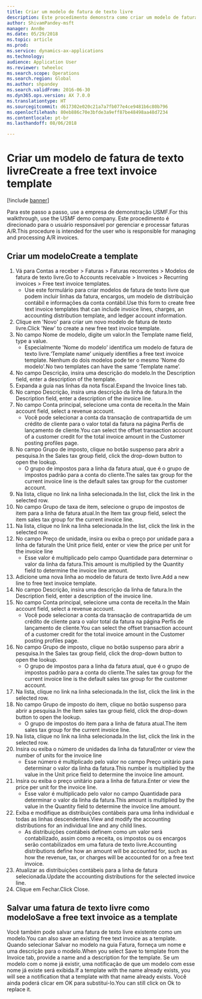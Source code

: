 ```yaml
--- 
title: Criar um modelo de fatura de texto livre
description: Este procedimento demonstra como criar um modelo de fatura de texto livre.
author: ShivamPandey-msft
manager: AnnBe
ms.date: 05/29/2018
ms.topic: article
ms.prod: 
ms.service: dynamics-ax-applications
ms.technology: 
audience: Application User
ms.reviewer: twheeloc
ms.search.scope: Operations
ms.search.region: Global
ms.author: shpandey
ms.search.validFrom: 2016-06-30
ms.dyn365.ops.version: AX 7.0.0
ms.translationtype: HT
ms.sourcegitcommit: d617302e020c21a7a7fb077e4ce9481b6c80b796
ms.openlocfilehash: 80eb886c70e3bfde3a9eff87be48498aa48d7234
ms.contentlocale: pt-br
ms.lasthandoff: 08/06/2018

---
```

# <a name="create-a-free-text-invoice-template"></a><span data-ttu-id="b597f-103">Criar um modelo de fatura de texto livre</span><span class="sxs-lookup"><span data-stu-id="b597f-103">Create a free text invoice template</span></span>

[!include [banner](../includes/banner.md)]

<span data-ttu-id="b597f-104">Para este passo a passo, use a empresa de demonstração USMF.</span><span class="sxs-lookup"><span data-stu-id="b597f-104">For this walkthrough, use the USMF demo company.</span></span> <span data-ttu-id="b597f-105">Este procedimento é direcionado para o usuário responsável por gerenciar e processar faturas A/R.</span><span class="sxs-lookup"><span data-stu-id="b597f-105">This procedure is intended for the user who is responsible for managing and processing A/R invoices.</span></span>

## <a name="create-a-template"></a><span data-ttu-id="b597f-106">Criar um modelo</span><span class="sxs-lookup"><span data-stu-id="b597f-106">Create a template</span></span>

1. <span data-ttu-id="b597f-107">Vá para Contas a receber > Faturas > Faturas recorrentes > Modelos de fatura de texto livre.</span><span class="sxs-lookup"><span data-stu-id="b597f-107">Go to Accounts receivable > Invoices > Recurring invoices > Free text invoice templates.</span></span>
    * <span data-ttu-id="b597f-108">Use este formulário para criar modelos de fatura de texto livre que podem incluir linhas da fatura, encargos, um modelo de distribuição contábil e informações da conta contábil.</span><span class="sxs-lookup"><span data-stu-id="b597f-108">Use this form to create free text invoice templates that can include invoice lines, charges, an accounting distribution template, and ledger account information.</span></span>  
2. <span data-ttu-id="b597f-109">Clique em 'Novo' para criar um novo modelo de fatura de texto livre.</span><span class="sxs-lookup"><span data-stu-id="b597f-109">Click 'New' to create a new free text invoice template.</span></span>
3. <span data-ttu-id="b597f-110">No campo Nome de modelo, digite um valor.</span><span class="sxs-lookup"><span data-stu-id="b597f-110">In the Template name field, type a value.</span></span>
    * <span data-ttu-id="b597f-111">Especialmente 'Nome do modelo' identifica um modelo de fatura de texto livre.</span><span class="sxs-lookup"><span data-stu-id="b597f-111">‘Template name’ uniquely identifies a free text invoice template.</span></span> <span data-ttu-id="b597f-112">Nenhum do dois modelos pode ter o mesmo 'Nome do modelo'.</span><span class="sxs-lookup"><span data-stu-id="b597f-112">No two templates can have the same ‘Template name’.</span></span>  
4. <span data-ttu-id="b597f-113">No campo Descrição, insira uma descrição do modelo.</span><span class="sxs-lookup"><span data-stu-id="b597f-113">In the Description field, enter a description of the template.</span></span>
5. <span data-ttu-id="b597f-114">Expanda a guia nas linhas da nota fiscal.</span><span class="sxs-lookup"><span data-stu-id="b597f-114">Expand the Invoice lines tab.</span></span>
6. <span data-ttu-id="b597f-115">No campo Descrição, insira uma descrição da linha de fatura.</span><span class="sxs-lookup"><span data-stu-id="b597f-115">In the Description field, enter a description of the invoice line.</span></span>
7. <span data-ttu-id="b597f-116">No campo Conta principal, selecione uma conta de receita.</span><span class="sxs-lookup"><span data-stu-id="b597f-116">In the Main account field, select a revenue account.</span></span>
    * <span data-ttu-id="b597f-117">Você pode selecionar a conta da transação de contrapartida de um crédito de cliente para o valor total da fatura na página Perfis de lançamento de cliente.</span><span class="sxs-lookup"><span data-stu-id="b597f-117">You can select the offset transaction account of a customer credit for the total invoice amount in the Customer posting profiles page.</span></span>  
8. <span data-ttu-id="b597f-118">No campo Grupo de imposto, clique no botão suspenso para abrir a pesquisa.</span><span class="sxs-lookup"><span data-stu-id="b597f-118">In the Sales tax group field, click the drop-down button to open the lookup.</span></span>
    * <span data-ttu-id="b597f-119">O grupo de impostos para a linha da fatura atual, que é o grupo de impostos padrão para a conta do cliente.</span><span class="sxs-lookup"><span data-stu-id="b597f-119">The sales tax group for the current invoice line is the default sales tax group for the customer account.</span></span>  
9. <span data-ttu-id="b597f-120">Na lista, clique no link na linha selecionada.</span><span class="sxs-lookup"><span data-stu-id="b597f-120">In the list, click the link in the selected row.</span></span>
10. <span data-ttu-id="b597f-121">No campo Grupo de taxa de item, selecione o grupo de impostos de item para a linha de fatura atual.</span><span class="sxs-lookup"><span data-stu-id="b597f-121">In the Item tax group field, select the item sales tax group for the current invoice line.</span></span>
11. <span data-ttu-id="b597f-122">Na lista, clique no link na linha selecionada.</span><span class="sxs-lookup"><span data-stu-id="b597f-122">In the list, click the link in the selected row.</span></span>
12. <span data-ttu-id="b597f-123">No campo Preço de unidade, insira ou exiba o preço por unidade para a linha de fatura</span><span class="sxs-lookup"><span data-stu-id="b597f-123">In the Unit price field, enter or view the price per unit for the invoice line</span></span>
    * <span data-ttu-id="b597f-124">Esse valor é multiplicado pelo campo Quantidade para determinar o valor da linha da fatura.</span><span class="sxs-lookup"><span data-stu-id="b597f-124">This amount is multiplied by the Quantity field to determine the invoice line amount.</span></span>  
13. <span data-ttu-id="b597f-125">Adicione uma nova linha ao modelo de fatura de texto livre.</span><span class="sxs-lookup"><span data-stu-id="b597f-125">Add a new line to free text invoice template.</span></span>
14. <span data-ttu-id="b597f-126">No campo Descrição, insira uma descrição da linha de fatura.</span><span class="sxs-lookup"><span data-stu-id="b597f-126">In the Description field, enter a description of the invoice line.</span></span>
15. <span data-ttu-id="b597f-127">No campo Conta principal, selecione uma conta de receita.</span><span class="sxs-lookup"><span data-stu-id="b597f-127">In the Main account field, select a revenue account.</span></span>
    * <span data-ttu-id="b597f-128">Você pode selecionar a conta da transação de contrapartida de um crédito de cliente para o valor total da fatura na página Perfis de lançamento de cliente.</span><span class="sxs-lookup"><span data-stu-id="b597f-128">You can select the offset transaction account of a customer credit for the total invoice amount in the Customer posting profiles page.</span></span>  
16. <span data-ttu-id="b597f-129">No campo Grupo de imposto, clique no botão suspenso para abrir a pesquisa.</span><span class="sxs-lookup"><span data-stu-id="b597f-129">In the Sales tax group field, click the drop-down button to open the lookup.</span></span>
    * <span data-ttu-id="b597f-130">O grupo de impostos para a linha da fatura atual, que é o grupo de impostos padrão para a conta do cliente.</span><span class="sxs-lookup"><span data-stu-id="b597f-130">The sales tax group for the current invoice line is the default sales tax group for the customer account.</span></span>  
17. <span data-ttu-id="b597f-131">Na lista, clique no link na linha selecionada.</span><span class="sxs-lookup"><span data-stu-id="b597f-131">In the list, click the link in the selected row.</span></span>
18. <span data-ttu-id="b597f-132">No campo Grupo de imposto do item, clique no botão suspenso para abrir a pesquisa.</span><span class="sxs-lookup"><span data-stu-id="b597f-132">In the Item sales tax group field, click the drop-down button to open the lookup.</span></span>
    * <span data-ttu-id="b597f-133">O grupo de impostos do item para a linha de fatura atual.</span><span class="sxs-lookup"><span data-stu-id="b597f-133">The item sales tax group for the current invoice line.</span></span>  
19. <span data-ttu-id="b597f-134">Na lista, clique no link na linha selecionada.</span><span class="sxs-lookup"><span data-stu-id="b597f-134">In the list, click the link in the selected row.</span></span>
20. <span data-ttu-id="b597f-135">Insira ou exiba o número de unidades da linha da fatura</span><span class="sxs-lookup"><span data-stu-id="b597f-135">Enter or view the number of units for the invoice line</span></span>
    * <span data-ttu-id="b597f-136">Esse número é multiplicado pelo valor no campo Preço unitário para determinar o valor da linha da fatura.</span><span class="sxs-lookup"><span data-stu-id="b597f-136">This number is multiplied by the value in the Unit price field to determine the invoice line amount.</span></span>  
21. <span data-ttu-id="b597f-137">Insira ou exiba o preço unitário para a linha de fatura.</span><span class="sxs-lookup"><span data-stu-id="b597f-137">Enter or view the price per unit for the invoice line.</span></span> 
    * <span data-ttu-id="b597f-138">Esse valor é multiplicado pelo valor no campo Quantidade para determinar o valor da linha da fatura.</span><span class="sxs-lookup"><span data-stu-id="b597f-138">This amount is multiplied by the value in the Quantity field to determine the invoice line amount.</span></span>  
22. <span data-ttu-id="b597f-139">Exiba e modifique as distribuições contábeis para uma linha individual e todas as linhas descendentes.</span><span class="sxs-lookup"><span data-stu-id="b597f-139">View and modify the accounting distributions for an individual line and any child lines.</span></span>
    * <span data-ttu-id="b597f-140">As distribuições contábeis definem como um valor será contabilizado, assim como a receita, os impostos ou os encargos serão contabilizados em uma fatura de texto livre.</span><span class="sxs-lookup"><span data-stu-id="b597f-140">Accounting distributions define how an amount will be accounted for, such as how the revenue, tax, or charges will be accounted for on a free text invoice.</span></span>  
23. <span data-ttu-id="b597f-141">Atualizar as distribuições contábeis para a linha de fatura selecionada.</span><span class="sxs-lookup"><span data-stu-id="b597f-141">Update the accounting distributions for the selected invoice line.</span></span>
24. <span data-ttu-id="b597f-142">Clique em Fechar.</span><span class="sxs-lookup"><span data-stu-id="b597f-142">Click Close.</span></span>

## <a name="save-a-free-text-invoice-as-a-template"></a><span data-ttu-id="b597f-143">Salvar uma fatura de texto livre como modelo</span><span class="sxs-lookup"><span data-stu-id="b597f-143">Save a free text invoice as a template</span></span>
<span data-ttu-id="b597f-144">Você também pode salvar uma fatura de texto livre existente como um modelo.</span><span class="sxs-lookup"><span data-stu-id="b597f-144">You can also save an existing free text invoice as a template.</span></span> <span data-ttu-id="b597f-145">Quando selecionar Salvar no modelo na guia Fatura, forneça um nome e uma descrição para o modelo.</span><span class="sxs-lookup"><span data-stu-id="b597f-145">When you select Save to template from the Invoice tab, provide a name and a description for the template.</span></span> <span data-ttu-id="b597f-146">Se um modelo com o nome já existir, uma notificação de que um modelo com esse nome já existe será exibida.</span><span class="sxs-lookup"><span data-stu-id="b597f-146">If a template with the name already exists, you will see a notification that a template with that name already exists.</span></span> <span data-ttu-id="b597f-147">Você ainda poderá clicar em OK para substituí-lo.</span><span class="sxs-lookup"><span data-stu-id="b597f-147">You can still click on Ok to replace it.</span></span> 

